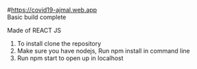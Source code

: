 #https://covid19-ajmal.web.app  
Basic build complete


Made of REACT JS

1. To install clone the repository
2. Make sure you have nodejs, Run npm install in command line
3. Run npm start to open up in localhost
